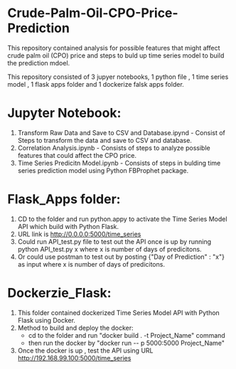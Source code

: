 # Crude-Palm-Oil-CPO-Price-Prediction
This repository contained  analysis for possible features that might affect crude palm oil (CPO) price and steps to buld up time series model to build the prediction mdoel.

This repository consisted of 3 jupyer notebooks, 1 python file , 1 time series model , 1 flask apps folder and 1 dockerize falsk apps folder.
 <br>
# Jupyter Notebook:
1. Transform Raw Data and Save to CSV and Database.ipynd - Consist of Steps to transform the data and save to CSV and database.
2. Correlation Analysis.ipynb - Consists of steps to analyze possible features that could affect the CPO price.
3. Time Series Predicitn Model.ipynb - Consists of steps in bulding time series prediction model using Python FBProphet package.

# Flask_Apps folder:
1. CD to the folder and run python.appy to activate the Time Series Model API which build with Python Flask.
2. URL link is http://0.0.0.0:5000/time_series 
3. Could run API_test.py file to test out the API once is up by running python API_test.py x where x is number of days of predicitons.
4. Or could use postman to test out by posting {"Day of Prediction" : "x"} as input where x is number of days of predicitons.

# Dockerzie_Flask:
1. This folder contained dockerized Time Series Model API with Python Flask using Docker.
2. Method to build and deploy the docker:
   - cd to the folder and run "docker build . -t Project_Name" command
   - then run the docker by "docker run -- p 5000:5000 Project_Name"
3. Once the docker is up , test the API using URL http://192.168.99.100:5000/time_series

